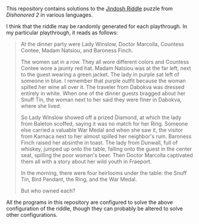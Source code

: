 This repository contains solutions to the [Jindosh Riddle][] puzzle
from *Dishonored 2* in various languages.

I think that the riddle may be randomly generated for each playthrough.
In my particular playthrough, it reads as follows:

> At the dinner party were Lady Winslow, Doctor Marcolla, Countess
> Contee, Madam Natsiou, and Baroness Finch.
>
> The women sat in a row. They all wore different colors and Countess
> Contee wore a jaunty red hat. Madam Natsiou was at the far left, next
> to the guest wearing a green jacket. The lady in purple sat left of
> someone in blue. I remember that purple outfit because the woman
> spilled her wine all over it. The traveler from Dabokva was dressed
> entirely in white. When one of the dinner guests bragged about her
> Snuff Tin, the woman next to her said they were finer in Dabokva,
> where she lived.
>
> So Lady Winslow showed off a prized Diamond, at which the lady
> from Baleton scoffed, saying it was no match for her Ring. Someone
> else carried a valuable War Medal and when she saw it, the visitor
> from Karnaca next to her almost spilled her neighbor's rum. Baroness
> Finch raised her absinthe in toast. The lady from Dunwall, full of
> whiskey, jumped up onto the table, falling onto the guest in the
> center seat, spilling the poor woman's beer. Then Doctor Marcolla
> captivated them all with a story about her wild youth in Fraeport.
>
> In the morning, there were four heirlooms under the table: the Snuff
> Tin, Bird Pendant, the Ring, and the War Medal.
>
> But who owned each?

All the programs in this repository are configured to solve the above
configuration of the riddle, though they can probably be altered to
solve other configurations.

[Jindosh Riddle]: http://dishonored.wikia.com/wiki/The_Jindosh_Riddle
